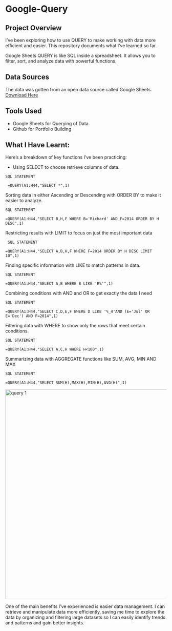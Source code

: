 # Google-Query

## Project Overview
I’ve been exploring how to use QUERY to make working with data more efficient and easier. This repository documents what I’ve learned so far.

Google Sheets QUERY is like SQL inside a spreadsheet. It allows you to filter, sort, and analyze data with powerful functions. 

## Data Sources
The data was gotten from an open data source called Google Sheets. [Download Here](https://docs.google.com/spreadsheets/d/11VOyqzG1FfVxIKcNZ9iAH2_Nv5OHhFxzlhI2Ag4e8_A/edit?usp=sharing)

## Tools Used
- Google Sheets for Querying of Data
- Github for Portfolio Building
  

## What I Have Learnt:
 Here’s a breakdown of key functions I’ve been practicing:
- Using SELECT to choose retrieve columns of data.
```
SQL STATEMENT

 =QUERY(A1:H44,"SELECT *",1)
```
Sorting data in either Ascending or Descending with ORDER BY to make it easier to analyze.
```
SQL STATEMENT

=QUERY(A1:H44,"SELECT B,H,F WHERE B='Richard' AND F=2014 ORDER BY H DESC",1)
``` 
Restricting results with LIMIT to focus on just the most important data
```
 SQL STATEMENT

=QUERY(A1:H44,"SELECT A,B,H,F WHERE F=2014 ORDER BY H DESC LIMIT 10",1)
```
Finding specific information with LIKE to match patterns in data.
```
SQL STATEMENT

=QUERY(A1:H44,"SELECT A,B WHERE B LIKE 'R%'",1)
```
Combining conditions with AND and OR to get exactly the data I need
```
SQL STATEMENT

=QUERY(A1:H44,"SELECT C,D,E,F WHERE D LIKE '%_4'AND (E='Jul' OR E='Dec') AND F=2014",1)
```
Filtering data with WHERE to show only the rows that meet certain conditions.
```
SQL STATEMENT

=QUERY(A1:H44,"SELECT A,C,H WHERE H<100",1)
```
Summarizing data with AGGREGATE functions like SUM, AVG, MIN AND MAX
```
SQL STATEMENT

=QUERY(A1:H44,"SELECT SUM(H),MAX(H),MIN(H),AVG(H)",1)
```
<img width="654" alt="query 1" src="https://github.com/user-attachments/assets/7f0fdf4f-7e7e-4d82-bb9d-35ccefb391e1">

One of the main benefits I’ve experienced is easier data management. I can retrieve and manipulate data more efficiently, saving me time to explore the data by organizing and filtering large datasets so I can easily identify trends and patterns and gain better insights.
